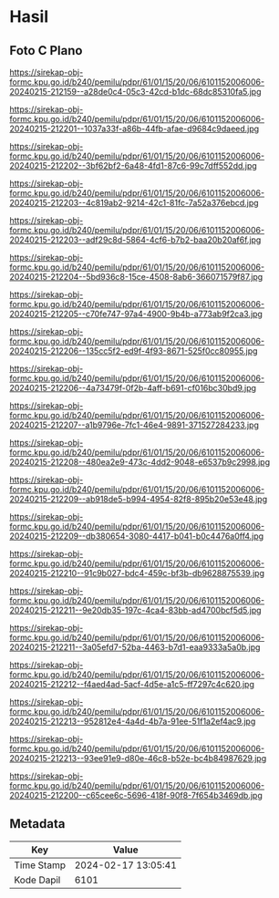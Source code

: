 # Hasil

## Foto C Plano

https://sirekap-obj-formc.kpu.go.id/b240/pemilu/pdpr/61/01/15/20/06/6101152006006-20240215-212159--a28de0c4-05c3-42cd-b1dc-68dc85310fa5.jpg

https://sirekap-obj-formc.kpu.go.id/b240/pemilu/pdpr/61/01/15/20/06/6101152006006-20240215-212201--1037a33f-a86b-44fb-afae-d9684c9daeed.jpg

https://sirekap-obj-formc.kpu.go.id/b240/pemilu/pdpr/61/01/15/20/06/6101152006006-20240215-212202--3bf62bf2-6a48-4fd1-87c6-99c7dff552dd.jpg

https://sirekap-obj-formc.kpu.go.id/b240/pemilu/pdpr/61/01/15/20/06/6101152006006-20240215-212203--4c819ab2-9214-42c1-81fc-7a52a376ebcd.jpg

https://sirekap-obj-formc.kpu.go.id/b240/pemilu/pdpr/61/01/15/20/06/6101152006006-20240215-212203--adf29c8d-5864-4cf6-b7b2-baa20b20af6f.jpg

https://sirekap-obj-formc.kpu.go.id/b240/pemilu/pdpr/61/01/15/20/06/6101152006006-20240215-212204--5bd936c8-15ce-4508-8ab6-366071579f87.jpg

https://sirekap-obj-formc.kpu.go.id/b240/pemilu/pdpr/61/01/15/20/06/6101152006006-20240215-212205--c70fe747-97a4-4900-9b4b-a773ab9f2ca3.jpg

https://sirekap-obj-formc.kpu.go.id/b240/pemilu/pdpr/61/01/15/20/06/6101152006006-20240215-212206--135cc5f2-ed9f-4f93-8671-525f0cc80955.jpg

https://sirekap-obj-formc.kpu.go.id/b240/pemilu/pdpr/61/01/15/20/06/6101152006006-20240215-212206--4a73479f-0f2b-4aff-b691-cf016bc30bd9.jpg

https://sirekap-obj-formc.kpu.go.id/b240/pemilu/pdpr/61/01/15/20/06/6101152006006-20240215-212207--a1b9796e-7fc1-46e4-9891-371527284233.jpg

https://sirekap-obj-formc.kpu.go.id/b240/pemilu/pdpr/61/01/15/20/06/6101152006006-20240215-212208--480ea2e9-473c-4dd2-9048-e6537b9c2998.jpg

https://sirekap-obj-formc.kpu.go.id/b240/pemilu/pdpr/61/01/15/20/06/6101152006006-20240215-212209--ab918de5-b994-4954-82f8-895b20e53e48.jpg

https://sirekap-obj-formc.kpu.go.id/b240/pemilu/pdpr/61/01/15/20/06/6101152006006-20240215-212209--db380654-3080-4417-b041-b0c4476a0ff4.jpg

https://sirekap-obj-formc.kpu.go.id/b240/pemilu/pdpr/61/01/15/20/06/6101152006006-20240215-212210--91c9b027-bdc4-459c-bf3b-db9628875539.jpg

https://sirekap-obj-formc.kpu.go.id/b240/pemilu/pdpr/61/01/15/20/06/6101152006006-20240215-212211--9e20db35-197c-4ca4-83bb-ad4700bcf5d5.jpg

https://sirekap-obj-formc.kpu.go.id/b240/pemilu/pdpr/61/01/15/20/06/6101152006006-20240215-212211--3a05efd7-52ba-4463-b7d1-eaa9333a5a0b.jpg

https://sirekap-obj-formc.kpu.go.id/b240/pemilu/pdpr/61/01/15/20/06/6101152006006-20240215-212212--f4aed4ad-5acf-4d5e-a1c5-ff7297c4c620.jpg

https://sirekap-obj-formc.kpu.go.id/b240/pemilu/pdpr/61/01/15/20/06/6101152006006-20240215-212213--952812e4-4a4d-4b7a-91ee-51f1a2ef4ac9.jpg

https://sirekap-obj-formc.kpu.go.id/b240/pemilu/pdpr/61/01/15/20/06/6101152006006-20240215-212213--93ee91e9-d80e-46c8-b52e-bc4b84987629.jpg

https://sirekap-obj-formc.kpu.go.id/b240/pemilu/pdpr/61/01/15/20/06/6101152006006-20240215-212200--c65cee6c-5696-418f-90f8-7f654b3469db.jpg


## Metadata

| Key        | Value               |
| ---------- | ------------------- |
| Time Stamp | 2024-02-17 13:05:41 |
| Kode Dapil | 6101                |



